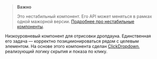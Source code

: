 >**Важно**
>
>Это нестабильный компонент. Его API может меняться в рамках одной мажорной версии. [Подробнее про нестабильные компоненты](#/Unstable).

Низкоуровневый компонент для отрисовки дропдауна. Единственная его задача — корректно позициионироваться
рядом с целевым элементом. На основе этого компонента сделан [ClickDropdown](#/ClickDropdown), реализующий
логику скрытия и показа по клику.
